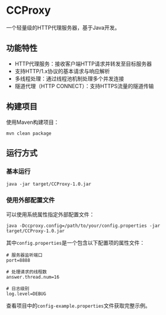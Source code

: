 # CCProxy

一个轻量级的HTTP代理服务器，基于Java开发。

## 功能特性

- HTTP代理服务：接收客户端HTTP请求并转发至目标服务器
- 支持HTTP/1.x协议的基本请求与响应解析
- 多线程处理：通过线程池机制处理多个并发连接
- 隧道代理（HTTP CONNECT）：支持HTTPS流量的隧道传输

## 构建项目

使用Maven构建项目：

```
mvn clean package
```

## 运行方式

### 基本运行

```
java -jar target/CCProxy-1.0.jar
```

### 使用外部配置文件

可以使用系统属性指定外部配置文件：

```
java -Dccproxy.config=/path/to/your/config.properties -jar target/CCProxy-1.0.jar
```

其中`config.properties`是一个包含以下配置项的属性文件：

```
# 服务器监听端口
port=8888

# 处理请求的线程数
answer.thread.num=16

# 日志级别
log.level=DEBUG
```

查看项目中的`config-example.properties`文件获取完整示例。